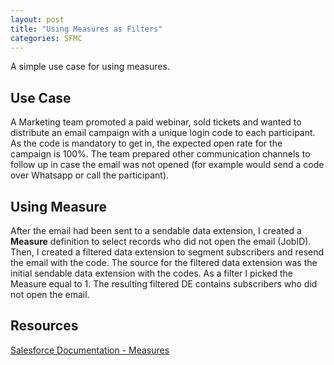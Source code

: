 ```yaml
---
layout: post
title: "Using Measures as Filters"
categories: SFMC
---
```


A simple use case for using measures.

## Use Case
A Marketing team promoted a paid webinar, sold tickets and wanted to distribute an email campaign with a unique login code to each participant. As the code is mandatory to get in, the expected open rate for the campaign is 100%. The team prepared other communication channels to follow up in case the email was not opened (for example would send a code over Whatsapp or call the participant).

## Using Measure
After the email had been sent to a sendable data extension, I created a **Measure** definition to select records who did not open the email (JobID). Then, I created a filtered data extension to segment subscribers and resend the email with the code. The source for the filtered data extension was the initial sendable data extension with the codes. As a filter I picked the Measure equal to 1. The resulting filtered DE contains subscribers who did not open the email.

## Resources
[Salesforce Documentation - Measures](https://help.salesforce.com/articleView?id=mc_es_measures.htm&type=5)

